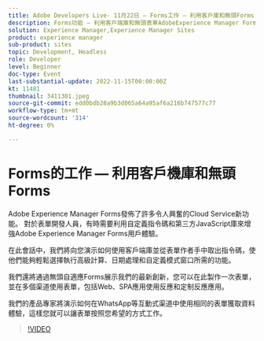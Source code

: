 ```yaml
---
title: Adobe Developers Live- 11月22日 — Forms工作 — 利用客戶庫和無頭Forms
description: Forms功能 — 利用客戶端庫和無頭表單AdobeExperience Manager Forms發佈了許多令人興奮的Cloud Service新功能。 對於表單開發人員，有時需要利用自定義指令碼和第三方JavaScript庫來增強Adobe Experience Manager Forms用戶體驗。在本會話中，我們將向您介紹如何使用客戶端庫和從表單作者手中取出指令碼，以便他們輕鬆選擇執行高級計算、日期處理和自定義模式窗口所需的功能。我們還將通過Headless Adaptive Forms展示我們的最新創新一次性在多個渠道(包括Web、SPAapp使用react和自定義react應用)中使用。我們的產品專家將演示如何在WhatsApp等互動式渠道中使用相同的表單來獲取資料捕獲體驗 — 這樣您就可以讓表單按您希望的方式工作。
solution: Experience Manager,Experience Manager Sites
product: experience manager
sub-product: sites
topic: Development, Headless
role: Developer
level: Beginner
doc-type: Event
last-substantial-update: 2022-11-15T00:00:00Z
kt: 11481
thumbnail: 3411301.jpeg
source-git-commit: edd0bdb28a9b3d065a64a95af6a216b747577c77
workflow-type: tm+mt
source-wordcount: '314'
ht-degree: 0%

---
```


# Forms的工作 — 利用客戶機庫和無頭Forms

Adobe Experience Manager Forms發佈了許多令人興奮的Cloud Service新功能。 對於表單開發人員，有時需要利用自定義指令碼和第三方JavaScript庫來增強Adobe Experience Manager Forms用戶體驗。

在此會話中，我們將向您演示如何使用客戶端庫並從表單作者手中取出指令碼，使他們能夠輕鬆選擇執行高級計算、日期處理和自定義模式窗口所需的功能。

我們還將通過無頭自適應Forms展示我們的最新創新，您可以在此製作一次表單，並在多個渠道使用表單，包括Web、SPA應用使用反應和定制反應應用。

我們的產品專家將演示如何在WhatsApp等互動式渠道中使用相同的表單獲取資料體驗，這樣您就可以讓表單按照您希望的方式工作。

>[!VIDEO](https://video.tv.adobe.com/v/3411301/?quality=12&learn=on)
